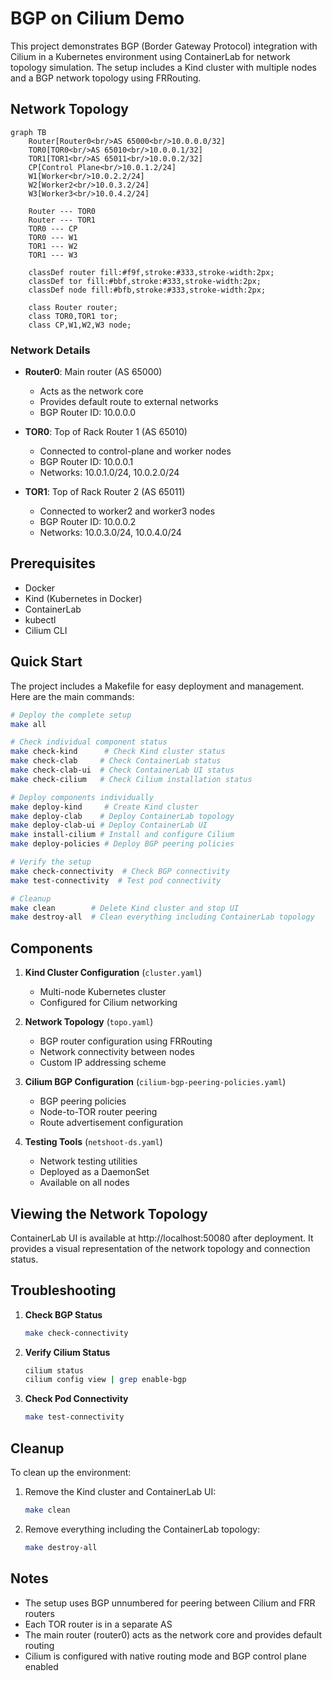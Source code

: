 # BGP on Cilium Demo

This project demonstrates BGP (Border Gateway Protocol) integration with Cilium in a Kubernetes environment using ContainerLab for network topology simulation. The setup includes a Kind cluster with multiple nodes and a BGP network topology using FRRouting.

## Network Topology

```mermaid
graph TB
    Router[Router0<br/>AS 65000<br/>10.0.0.0/32]
    TOR0[TOR0<br/>AS 65010<br/>10.0.0.1/32]
    TOR1[TOR1<br/>AS 65011<br/>10.0.0.2/32]
    CP[Control Plane<br/>10.0.1.2/24]
    W1[Worker<br/>10.0.2.2/24]
    W2[Worker2<br/>10.0.3.2/24]
    W3[Worker3<br/>10.0.4.2/24]

    Router --- TOR0
    Router --- TOR1
    TOR0 --- CP
    TOR0 --- W1
    TOR1 --- W2
    TOR1 --- W3

    classDef router fill:#f9f,stroke:#333,stroke-width:2px;
    classDef tor fill:#bbf,stroke:#333,stroke-width:2px;
    classDef node fill:#bfb,stroke:#333,stroke-width:2px;
    
    class Router router;
    class TOR0,TOR1 tor;
    class CP,W1,W2,W3 node;
```

### Network Details
- **Router0**: Main router (AS 65000)
  - Acts as the network core
  - Provides default route to external networks
  - BGP Router ID: 10.0.0.0

- **TOR0**: Top of Rack Router 1 (AS 65010)
  - Connected to control-plane and worker nodes
  - BGP Router ID: 10.0.0.1
  - Networks: 10.0.1.0/24, 10.0.2.0/24

- **TOR1**: Top of Rack Router 2 (AS 65011)
  - Connected to worker2 and worker3 nodes
  - BGP Router ID: 10.0.0.2
  - Networks: 10.0.3.0/24, 10.0.4.0/24

## Prerequisites

- Docker
- Kind (Kubernetes in Docker)
- ContainerLab
- kubectl
- Cilium CLI

## Quick Start

The project includes a Makefile for easy deployment and management. Here are the main commands:

```bash
# Deploy the complete setup
make all

# Check individual component status
make check-kind      # Check Kind cluster status
make check-clab     # Check ContainerLab status
make check-clab-ui  # Check ContainerLab UI status
make check-cilium   # Check Cilium installation status

# Deploy components individually
make deploy-kind     # Create Kind cluster
make deploy-clab    # Deploy ContainerLab topology
make deploy-clab-ui # Deploy ContainerLab UI
make install-cilium # Install and configure Cilium
make deploy-policies # Deploy BGP peering policies

# Verify the setup
make check-connectivity  # Check BGP connectivity
make test-connectivity  # Test pod connectivity

# Cleanup
make clean        # Delete Kind cluster and stop UI
make destroy-all  # Clean everything including ContainerLab topology
```

## Components

1. **Kind Cluster Configuration** (`cluster.yaml`)
   - Multi-node Kubernetes cluster
   - Configured for Cilium networking

2. **Network Topology** (`topo.yaml`)
   - BGP router configuration using FRRouting
   - Network connectivity between nodes
   - Custom IP addressing scheme

3. **Cilium BGP Configuration** (`cilium-bgp-peering-policies.yaml`)
   - BGP peering policies
   - Node-to-TOR router peering
   - Route advertisement configuration

4. **Testing Tools** (`netshoot-ds.yaml`)
   - Network testing utilities
   - Deployed as a DaemonSet
   - Available on all nodes

## Viewing the Network Topology

ContainerLab UI is available at http://localhost:50080 after deployment. It provides a visual representation of the network topology and connection status.

## Troubleshooting

1. **Check BGP Status**
   ```bash
   make check-connectivity
   ```

2. **Verify Cilium Status**
   ```bash
   cilium status
   cilium config view | grep enable-bgp
   ```

3. **Check Pod Connectivity**
   ```bash
   make test-connectivity
   ```

## Cleanup

To clean up the environment:

1. Remove the Kind cluster and ContainerLab UI:
   ```bash
   make clean
   ```

2. Remove everything including the ContainerLab topology:
   ```bash
   make destroy-all
   ```

## Notes

- The setup uses BGP unnumbered for peering between Cilium and FRR routers
- Each TOR router is in a separate AS
- The main router (router0) acts as the network core and provides default routing
- Cilium is configured with native routing mode and BGP control plane enabled
